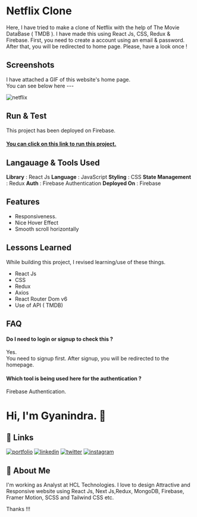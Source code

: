 
# Netflix Clone

Here, I have tried to make a clone of Netflix with the help of The Movie DataBase ( TMDB ). I have made this using React Js, CSS, Redux & Firebase.
First, you need to create a account using an email & password. 
<br>
After that, you will be redirected to home page.
Please, have a look once !




## Screenshots

I have attached a GIF of this website's home page. <br>You can see below here ---<br>

![netflix](https://user-images.githubusercontent.com/49138951/219849754-7d0bbd8e-c320-4132-b410-2b03877e73a5.gif)



## Run & Test

This project has been deployed on Firebase. <br>

<h4><a href="https://netflixbygyan.web.app/">You can click on this link to run this project.</a></h4>


## Langauage & Tools Used

**Library** : React Js
**Language** : JavaScript
**Styling** :  CSS
**State Management** : Redux
**Auth** : Firebase Authentication
**Deployed On** : Firebase





## Features

- Responsiveness.
- Nice Hover Effect
- Smooth scroll horizontally




## Lessons Learned

While building this project, I revised learning/use of these things. 
- React Js
- CSS
- Redux
- Axios
- React Router Dom v6
- Use of API ( TMDB)

## FAQ

#### Do I need to login or signup to check this ?

Yes. <br>
You need to signup first. After signup, you will be redirected to the homepage.

#### Which tool is being used here for the authentication ?

Firebase Authentication.




# Hi, I'm Gyanindra. 👋



## 🔗 Links
[![portfolio](https://img.shields.io/badge/my_portfolio-000?style=for-the-badge&logo=ko-fi&logoColor=white)](https://gyanindra.com/)
[![linkedin](https://img.shields.io/badge/linkedin-0A66C2?style=for-the-badge&logo=linkedin&logoColor=white)](https://www.linkedin.com/in/igyanendrayadav/)
[![twitter](https://img.shields.io/badge/twitter-1DA1F2?style=for-the-badge&logo=twitter&logoColor=white)](https://twitter.com/iGyanendraYadav/)
[![instagram](https://img.shields.io/badge/insta-FD1D1D?style=for-the-badge&logo=instagram&logoColor=white)](https://www.instagram.com/iGyanendraYadav/)



## 🚀 About Me
I'm working as Analyst at HCL Technologies. I love to design Attractive and Responsive website using React Js, Next Js,Redux, MongoDB, Firebase, Framer Motion, SCSS and Tailwind CSS etc.
<br>


Thanks !!!


